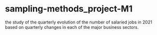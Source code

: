 # sampling-methods_project-M1
the study of the quarterly evolution of the number of salaried jobs in 2021 based on quarterly changes in each of the major business sectors.
